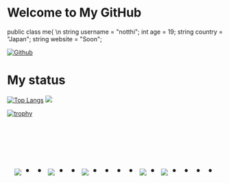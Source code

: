 # Welcome to My GitHub
 public class me{ \n
 string username = "notthi";
 int age = 19;
 string country = "Japan";
 string website = "Soon";    
<!-- --------------------------------- :) ---------------------------------- -->

[![Github](https://img.shields.io/badge/--FFFFFF?style=social&logo=github&label=Follow%norichi0204)](https://github.com/norichi0204)

<!-- --------------------------------- :) ---------------------------------- -->

# My status
<!-- --------------------------------- :) ---------------------------------- -->
[![Top Langs](https://github-readme-stats.vercel.app/api/top-langs/?username=norichi0204&layout=compact&theme=tokyonight)](https://github.com/anuraghazra/github-readme-stats)
![](https://github-profile-summary-cards.vercel.app/api/cards/profile-details?username=norichi0204&theme=2077)

[![trophy](https://github-profile-trophy.vercel.app/?username=norichi0204&theme=onedark&column=7
)](https://github.com/ryo-ma/github-profile-trophy)

<!-- --------------------------------- :) ---------------------------------- -->


<br><br><br>

<div align="center">
    <h1>
        <img src="https://user-images.githubusercontent.com/44926913/175852850-3fb6c715-1856-41ff-8c1f-94ce3b03b458.gif">・・
        <img src="https://user-images.githubusercontent.com/44926913/175853109-f8850656-6704-4a8a-bee6-9aca154d929b.gif">・・
        <img src="https://user-images.githubusercontent.com/44926913/175853154-5449d974-975e-44a6-ab84-a86031265e40.gif">・・・・
        <img src="https://user-images.githubusercontent.com/44926913/175853109-f8850656-6704-4a8a-bee6-9aca154d929b.gif">・
        <img src="https://user-images.githubusercontent.com/44926913/175853154-5449d974-975e-44a6-ab84-a86031265e40.gif">・・・・
    </h1>
  </div>
<br><br><br>
